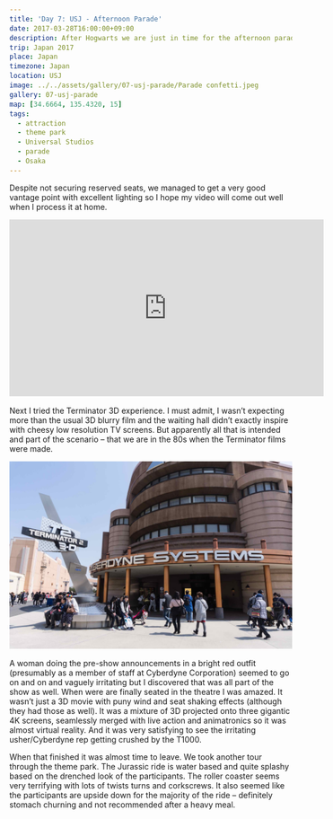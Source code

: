 ```yaml
---
title: 'Day 7: USJ - Afternoon Parade'
date: 2017-03-28T16:00:00+09:00
description: After Hogwarts we are just in time for the afternoon parade.
trip: Japan 2017
place: Japan
timezone: Japan
location: USJ
image: ../../assets/gallery/07-usj-parade/Parade confetti.jpeg
gallery: 07-usj-parade
map: [34.6664, 135.4320, 15]
tags:
  - attraction
  - theme park
  - Universal Studios
  - parade
  - Osaka
---
```


Despite not securing reserved seats, we managed to get a very good vantage point with excellent lighting so I hope my video will come out well when I process it at home.

<iframe width="560" height="315" src="https://www.youtube.com/embed/Dc8LTJuevk0" title="YouTube video player" frameborder="0" allow="accelerometer; autoplay; clipboard-write; encrypted-media; gyroscope; picture-in-picture; web-share" allowfullscreen></iframe>

Next I tried the Terminator 3D experience. I must admit, I wasn’t expecting more than the usual 3D blurry film and the waiting hall didn’t exactly inspire with cheesy low resolution TV screens. But apparently all that is intended and part of the scenario – that we are in the 80s when the Terminator films were made.

![Terminator 3D experience](../../assets/gallery/07-usj-parade/Cyberdyne_systems.jpeg)

A woman doing the pre-show announcements in a bright red outfit (presumably as a member of staff at Cyberdyne Corporation) seemed to go on and on and vaguely irritating but I discovered that was all part of the show as well.
When were are finally seated in the theatre I was amazed. It wasn’t just a 3D movie with puny wind and seat shaking effects (although they had those as well). It was a mixture of 3D projected onto three gigantic 4K screens, seamlessly merged with live action and animatronics so it was almost virtual reality. And it was very satisfying to see the irritating usher/Cyberdyne rep getting crushed by the T1000.

When that finished it was almost time to leave. We took another tour through the theme park. The Jurassic ride is water based and quite splashy based on the drenched look of the participants. The roller coaster seems very terrifying with lots of twists turns and corkscrews. It also seemed like the participants are upside down for the majority of the ride – definitely stomach churning and not recommended after a heavy meal.
